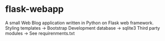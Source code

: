# flask-webapp

A small Web Blog application written in Python on Flask web framework. 
Styling templates -> Bootstrap
Development database -> sqlite3
Third party modules -> See requirenments.txt

